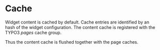 # Cache

Widget content is cached by default.
Cache entries are identified by an hash of the widget configuration.
The content cache is registered with the TYPO3 _pages_ cache group.

Thus the content cache is flushed together with the page caches.
